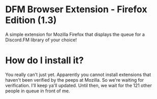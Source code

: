 # DFM Browser Extension - Firefox Edition (1.3)
A simple extension for Mozilla Firefox that displays the queue for a Discord.FM library of your choice!

# How do I install it?
You really can't just yet. Apparently you cannot install extensions that haven't been verified by the peeps at Mozilla. So we're waiting for verification. I'll keep ya'll updated. Until then, we wait for the 121 other people in queue in front of me.